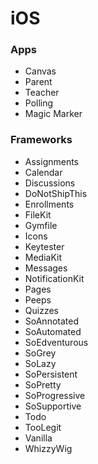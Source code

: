# iOS

### Apps
- Canvas
- Parent
- Teacher
- Polling
- Magic Marker

### Frameworks
- Assignments
- Calendar
- Discussions
- DoNotShipThis
- Enrollments
- FileKit
- Gymfile
- Icons
- Keytester
- MediaKit
- Messages
- NotificationKit
- Pages
- Peeps
- Quizzes
- SoAnnotated
- SoAutomated
- SoEdventurous
- SoGrey
- SoLazy
- SoPersistent
- SoPretty
- SoProgressive
- SoSupportive
- Todo
- TooLegit
- Vanilla
- WhizzyWig

